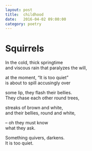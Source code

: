 ```yaml
---
layout: post
title:  childhood
date:   2016-04-02 09:00:00
category: poetry
---
```

<h1>Squirrels</h1>

In the cold, thick springtime  
and viscous rain that paralyzes the will,

at the moment, “It is too quiet”  
is about to spill accusingly over

some lip, they flash their bellies.  
They chase each other round trees,

streaks of brown and white,  
and their bellies, round and white,

 – oh they must know  
what they ask.

Something quivers, darkens.  
It is too quiet.
 


